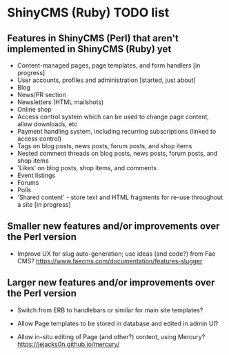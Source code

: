 # ShinyCMS (Ruby) TODO list

## Features in ShinyCMS (Perl) that aren't implemented in ShinyCMS (Ruby) yet

* Content-managed pages, page templates, and form handlers [in progress]
* User accounts, profiles and administration [started, just about]
* Blog
* News/PR section
* Newsletters (HTML mailshots)
* Online shop
* Access control system which can be used to change page content, allow downloads, etc
* Payment handling system, including recurring subscriptions (linked to access control)
* Tags on blog posts, news posts, forum posts, and shop items
* Nested comment threads on blog posts, news posts, forum posts, and shop items
* 'Likes' on blog posts, shop items, and comments
* Event listings
* Forums
* Polls
* 'Shared content' - store text and HTML fragments for re-use throughout a site [in progress]


## Smaller new features and/or improvements over the Perl version

* Improve UX for slug auto-generation; use ideas (and code?) from Fae CMS?
  https://www.faecms.com/documentation/features-slugger


## Larger new features and/or improvements over the Perl version

* Switch from ERB to handlebars or similar for main site templates?

* Allow Page templates to be stored in database and edited in admin UI?

* Allow in-situ editing of Page (and other?) content, using Mercury?
  https://jejacks0n.github.io/mercury/
